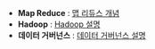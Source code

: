 * __Map Reduce__ : [맵 리듀스 개념](https://12bme.tistory.com/154)
* __Hadoop__ : [Hadoop 설명](https://www.tableau.com/ko-kr/learn/articles/big-data-hadoop-explained)
* __데이터 거버넌스__ : [데이터 거버넌스 설명](https://cloud.google.com/learn/what-is-data-governance?hl=ko)